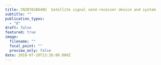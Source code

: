 ```yaml
---
title: CN207638648U  Satellite signal send-receiver device and system
subtitle: ""
publication_types:
  - "8"
draft: false
featured: true
image:
  filename: ""
  focal_point: ""
  preview_only: false
date: 2018-07-20T13:26:00.000Z
---
```

